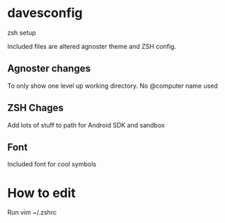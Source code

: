 davesconfig
===========

zsh setup

Included files are altered agnoster theme and ZSH config.

## Agnoster changes
To only show one level up working directory.  No @computer name used

## ZSH Chages
Add lots of stuff to path for Android SDK and sandbox

## Font
Included font for cool symbols

# How to edit
Run vim ~/.zshrc

